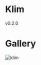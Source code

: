 # Klim

v0.2.0

# Gallery

![klim](https://github.com/Hexagon-6/Klim/assets/156491984/0d9d24a0-7be3-42dd-b071-b500bf34faef)
